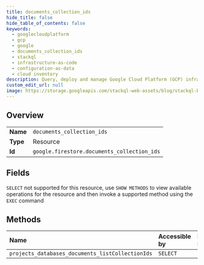 ```yaml
---
title: documents_collection_ids
hide_title: false
hide_table_of_contents: false
keywords:
  - googlecloudplatform
  - gcp
  - google
  - documents_collection_ids
  - stackql
  - infrastructure-as-code
  - configuration-as-data
  - cloud inventory
description: Query, deploy and manage Google Cloud Platform (GCP) infrastructure and resources using SQL
custom_edit_url: null
image: https://storage.googleapis.com/stackql-web-assets/blog/stackql-blog-post-featured-image.png
---
```

  
    

## Overview
<table><tbody>
<tr><td><b>Name</b></td><td><code>documents_collection_ids</code></td></tr>
<tr><td><b>Type</b></td><td>Resource</td></tr>
<tr><td><b>Id</b></td><td><code>google.firestore.documents_collection_ids</code></td></tr>
</tbody></table>

## Fields
`SELECT` not supported for this resource, use `SHOW METHODS` to view available operations for the resource and then invoke a supported method using the `EXEC` command  
## Methods
| Name | Accessible by | Required Params |
|:-----|:--------------|:----------------|
| `projects_databases_documents_listCollectionIds` | `SELECT` | `parent` |
